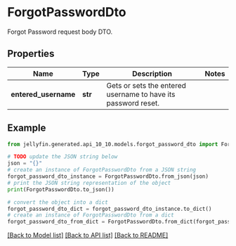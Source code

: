 # ForgotPasswordDto

Forgot Password request body DTO.

## Properties

Name | Type | Description | Notes
------------ | ------------- | ------------- | -------------
**entered_username** | **str** | Gets or sets the entered username to have its password reset. | 

## Example

```python
from jellyfin.generated.api_10_10.models.forgot_password_dto import ForgotPasswordDto

# TODO update the JSON string below
json = "{}"
# create an instance of ForgotPasswordDto from a JSON string
forgot_password_dto_instance = ForgotPasswordDto.from_json(json)
# print the JSON string representation of the object
print(ForgotPasswordDto.to_json())

# convert the object into a dict
forgot_password_dto_dict = forgot_password_dto_instance.to_dict()
# create an instance of ForgotPasswordDto from a dict
forgot_password_dto_from_dict = ForgotPasswordDto.from_dict(forgot_password_dto_dict)
```
[[Back to Model list]](../README.md#documentation-for-models) [[Back to API list]](../README.md#documentation-for-api-endpoints) [[Back to README]](../README.md)


